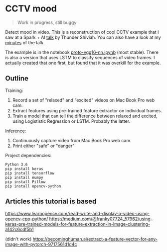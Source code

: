 # CCTV mood

> Work in progress, still buggy

Detect mood in video. This is a reconstruction of cool CCTV example that I saw at a Spark + AI [talk](https://databricks.com/session/analyzing-performance-bottlenecks-in-data-science-the-case-for-distributed-models-using-apache-spark) by Thunder Shiviah. You can also have a look at my [minutes](navigating-ml-jungle.md) of the talk.

The example is in the notebook [proto-vgg16-nn.ipynb](proto-vgg16-nn.ipynb) (most stable). There is also a version that uses LSTM to classify sequences of video frames. I actually created that one first, but found that it was overkill for the example. 

## Outline

Training:

1. Record a set of "relaxed" and "excited" videos on Mac Book Pro web cam.
1. Extract features using pre-trained feature extractor on individual frames.
1. Train a model that can tell the difference between relaxed and excited, using Logististic Regression or LSTM. Probably the latter.

Inference:

1. Continuously capture video from Mac Book Pro web cam.
1. Print either "safe" or "danger"

Project dependencies:

```
Python 3.6
pip install keras
pip install tensorflow
pip install numpy
pip install Pillow
pip install opencv-python
```

## Articles this tutorial is based

https://www.learnopencv.com/read-write-and-display-a-video-using-opencv-cpp-python/
https://medium.com/@franky07724_57962/using-keras-pre-trained-models-for-feature-extraction-in-image-clustering-a142c6cdf5b1

(didn't work) https://becominghuman.ai/extract-a-feature-vector-for-any-image-with-pytorch-9717561d1d4c
